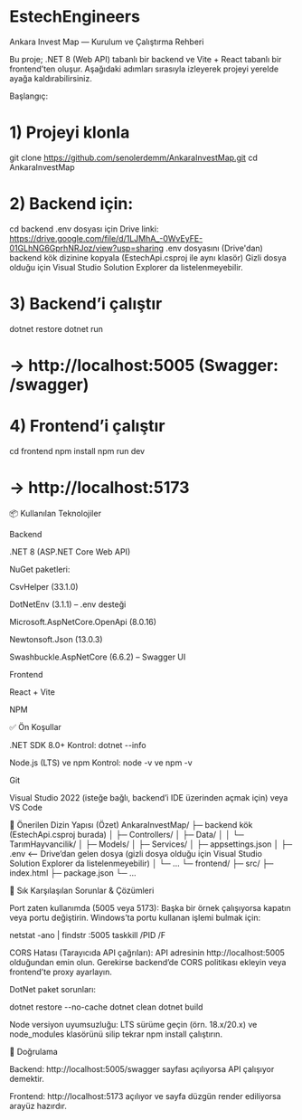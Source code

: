 # EstechEngineers
Ankara Invest Map — Kurulum ve Çalıştırma Rehberi

Bu proje; .NET 8 (Web API) tabanlı bir backend ve Vite + React tabanlı bir frontend’ten oluşur. Aşağıdaki adımları sırasıyla izleyerek projeyi yerelde ayağa kaldırabilirsiniz.

Başlangıç: 
# 1) Projeyi klonla
git clone https://github.com/senolerdemm/AnkaraInvestMap.git
cd AnkaraInvestMap

# 2) Backend için:
cd backend
.env dosyası için Drive linki: https://drive.google.com/file/d/1LJMhA_-0WvEyFE-01GLhNG6GprhNRJoz/view?usp=sharing
.env dosyasını (Drive'dan) backend kök dizinine kopyala (EstechApi.csproj ile aynı klasör) 
Gizli dosya olduğu için Visual Studio Solution Explorer da listelenmeyebilir.

# 3) Backend’i çalıştır
dotnet restore
dotnet run
# -> http://localhost:5005  (Swagger: /swagger)

# 4) Frontend’i çalıştır
cd frontend
npm install
npm run dev
# -> http://localhost:5173

📦 Kullanılan Teknolojiler

Backend

.NET 8 (ASP.NET Core Web API)

NuGet paketleri:

CsvHelper (33.1.0)

DotNetEnv (3.1.1) – .env desteği

Microsoft.AspNetCore.OpenApi (8.0.16)

Newtonsoft.Json (13.0.3)

Swashbuckle.AspNetCore (6.6.2) – Swagger UI

Frontend

React + Vite

NPM

✅ Ön Koşullar

.NET SDK 8.0+
Kontrol: dotnet --info

Node.js (LTS) ve npm
Kontrol: node -v ve npm -v

Git

Visual Studio 2022 (isteğe bağlı, backend’i IDE üzerinden açmak için)
veya VS Code

📁 Önerilen Dizin Yapısı (Özet)
AnkaraInvestMap/
├─ backend kök (EstechApi.csproj burada)
│  ├─ Controllers/
│  ├─ Data/
│  │  └─ TarımHayvancilik/
│  ├─ Models/
│  ├─ Services/
│  ├─ appsettings.json
│  ├─ .env        <-- Drive’dan gelen dosya (gizli dosya olduğu için Visual Studio Solution Explorer da listelenmeyebilir)
│  └─ ...
└─ frontend/
   ├─ src/
   ├─ index.html
   ├─ package.json
   └─ ...

🔧 Sık Karşılaşılan Sorunlar & Çözümleri

Port zaten kullanımda (5005 veya 5173):
Başka bir örnek çalışıyorsa kapatın veya portu değiştirin.
Windows’ta portu kullanan işlemi bulmak için:

netstat -ano | findstr :5005
taskkill /PID <PID> /F


CORS Hatası (Tarayıcıda API çağrıları):
API adresinin http://localhost:5005 olduğundan emin olun. Gerekirse backend’de CORS politikası ekleyin veya frontend’te proxy ayarlayın.

DotNet paket sorunları:

dotnet restore --no-cache
dotnet clean
dotnet build


Node versiyon uyumsuzluğu:
LTS sürüme geçin (örn. 18.x/20.x) ve node_modules klasörünü silip tekrar npm install çalıştırın.

🧪 Doğrulama

Backend: http://localhost:5005/swagger sayfası açılıyorsa API çalışıyor demektir.

Frontend: http://localhost:5173 açılıyor ve sayfa düzgün render ediliyorsa arayüz hazırdır.
